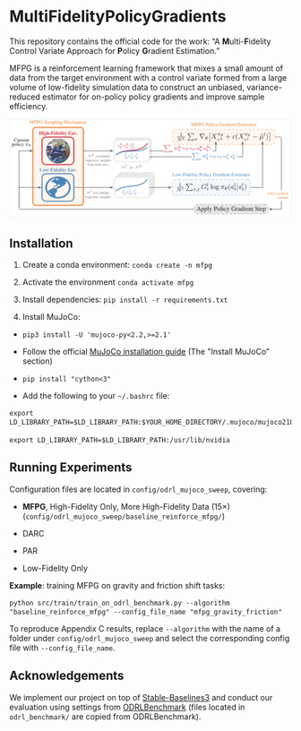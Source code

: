 # **M**ulti**F**idelity**P**olicy**G**radients

This repository contains the official code for the work:
“A **M**ulti-**F**idelity Control Variate Approach for **P**olicy **G**radient Estimation.”

MFPG is a reinforcement learning framework that mixes a small amount of data from the target environment with a control variate formed from a large volume of low-fidelity simulation data to construct an unbiased, variance-reduced estimator for on-policy policy gradients and improve sample efficiency. 

<p align="center">
  <img src="media/MFPGteaser.png" alt="Teaser Figure" width="600"/>
</p>



## Installation

1. Create a conda environment: `conda create -n mfpg`

2. Activate the environment `conda activate mfpg`

3. Install dependencies: `pip install -r requirements.txt`

4. Install MuJoCo: 

* `pip3 install -U 'mujoco-py<2.2,>=2.1'`

* Follow the official [MuJoCo installation guide](https://github.com/openai/mujoco-py#install-mujoco) (The "Install MuJoCo" section)

* `pip install "cython<3"`

* Add the following to your `~/.bashrc` file: 

```
export LD_LIBRARY_PATH=$LD_LIBRARY_PATH:$YOUR_HOME_DIRECTORY/.mujoco/mujoco210/bin

export LD_LIBRARY_PATH=$LD_LIBRARY_PATH:/usr/lib/nvidia
```

## Running Experiments

Configuration files are located in `config/odrl_mujoco_sweep`, covering:

* **MFPG**, High-Fidelity Only, More High-Fidelity Data (15×) (`config/odrl_mujoco_sweep/baseline_reinforce_mfpg/`)

* DARC

* PAR

* Low-Fidelity Only

**Example**: training MFPG on gravity and friction shift tasks:

```
python src/train/train_on_odrl_benchmark.py --algorithm "baseline_reinforce_mfpg" --config_file_name "mfpg_gravity_friction"
```

To reproduce Appendix C results, replace `--algorithm` with the name of a folder under `config/odrl_mujoco_sweep` and select the corresponding config file with `--config_file_name`.




## Acknowledgements

We implement our project on top of [Stable-Baselines3](https://github.com/DLR-RM/stable-baselines3) and conduct our evaluation using settings from [ODRLBenchmark](https://github.com/OffDynamicsRL/off-dynamics-rl) (files located in `odrl_benchmark/` are copied from ODRLBenchmark). 
